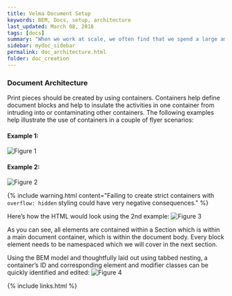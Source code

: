 ```yaml
---
title: Velma Document Setup
keywords: BEM, Docs, setup, architecture
last_updated: March 08, 2018
tags: [docs]
summary: "When we work at scale, we often find that we spend a large amount of our time deciphering, maintaining, and refactoring CSS. This is the reason we should focus so much on things like architectures, naming conventions, methodologies, etc.: because writing CSS is easy; looking after it is not."
sidebar: mydoc_sidebar
permalink: doc_architecture.html
folder: doc_creation
---
```

### **Document Architecture**

Print pieces should be created by using containers.  Containers help define document blocks and help to insulate the activities in one container from intruding into or contaminating other containers.   The following examples help illustrate the use of containers in a couple of flyer scenarios:
#### Example 1:
![Figure 1](https://docs.google.com/drawings/d/1X3DMOJ0E49rAhF5NqTmuGwcumygTbttj3oDps06ifrs/pub?w=903&amp;h=586)
#### Example 2:
![Figure 2](https://docs.google.com/drawings/d/1NqVHvLNoWtuM_2FanERWVnyubTWZ73WH8sSjMdmlQnY/pub?w=903&amp;h=586)

{% include warning.html content="Failing to create strict containers with   ```overflow: hidden```  styling could have very negative consequences." %}

Here’s how the HTML would look using the 2nd example:
![Figure 3](https://screencast-o-matic.com/screenshots/pp/VXh/1496174842858-82427.png)

As you can see, all elements are contained within a Section which is within a main document container, which is within the document body.  Every block element needs to be namespaced which we will cover in the next section.

Using the BEM model and thoughtfully laid out using tabbed nesting, a container’s ID and corresponding element and modifier classes can be quickly identified and edited:
![Figure 4](https://screencast-o-matic.com/screenshots/pp/VXh/1496188249601-88534.png)

{% include links.html %}
